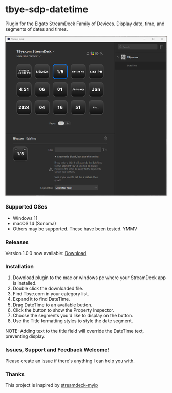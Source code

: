 # tbye-sdp-datetime
Plugin for the Elgato StreamDeck Family of Devices.  Display date, time, and segments of dates and times.

<img src="/src/com.tbye.datetime.sdPlugin/actions/template/assets/preview.png" width="600">

### Supported OSes
- Windows 11
- macOS 14 (Sonoma)
- Others may be supported.  These have been tested. YMMV


### Releases

Version 1.0.0 now available: [Download](https://github.com/tbye/tbye-sdp-datetime/releases/download/1.0.0/com.tbye.datetime.streamDeckPlugin)


### Installation

1. Download plugin to the mac or windows pc where your StreamDeck app is installed.
1. Double click the downloaded file.
1. Find Tbye.com in your category list.
1. Expand it to find DateTime.
1. Drag DateTime to an available button.
1. Click the button to show the Property Inspector.
1. Choose the segments you'd like to display on the button.
1. Use the Title formatting styles to style the date segment.

NOTE: Adding text to the title field will override the DateTime text, preventing display.


### Issues, Support and Feedback Welcome!

Please create an [issue](https://github.com/tbye/tbye-sdp-datetime/issues/new) if there's anything I can help you with.


### Thanks

This project is inspired by [streamdeck-myip](https://github.com/Nuagic/streamdeck-myip)
